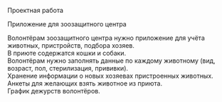 Проектная работа   

Приложение для зоозащитного центра   

Волонтёрам зоозащитного центра нужно приложение для учёта животных, пристройств, подбора хозяев.   
В приюте содержатся кошки и собаки.     
Волонтёрам нужно заполнять данные по каждому животному (вид, возраст, пол, стерилизация, прививки).   
Хранение информации о новых хозяевах пристроенных животных.   
Анкеты для желающих взять животное из приюта.   
График дежурств волонтёров.
